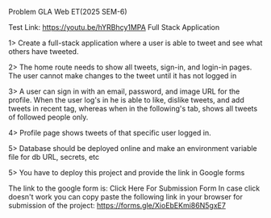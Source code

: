 Problem
GLA Web ET(2025 SEM-6)

Test Link: https://youtu.be/hYRBhcy1MPA Full Stack Application

1> Create a full-stack application where a user is able to tweet and see what others have tweeted.

2> The home route needs to show all tweets, sign-in, and login-in pages. The user cannot make changes to the tweet until it has not logged in

3> A user can sign in with an email, password, and image URL for the profile. When the user log's in he is able to like, dislike tweets, and add tweets in recent tag, whereas when in the following's tab, shows all tweets of followed people only.

4> Profile page shows tweets of that specific user logged in.

5> Database should be deployed online and make an environment variable file for db URL, secrets, etc

5> You have to deploy this project and provide the link in Google forms

The link to the google form is: Click Here For Submission Form
In case click doesn't work you can copy paste the following link in your browser for submission of the project:
https://forms.gle/XioEbEKmi86N5gxE7